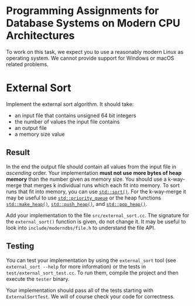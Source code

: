 # Programming Assignments for Database Systems on Modern CPU Architectures

To work on this task, we expect you to use a reasonably modern Linux as operating system.
We cannot provide support for Windows or macOS related problems.

# External Sort

Implement the external sort algorithm.
It should take:
 * an input file that contains unsigned 64 bit integers
 * the number of values the input file contains
 * an output file
 * a memory size value

## Result
In the end the output file should contain all values from the input file in *ascending* order.
Your implementation **must not use more bytes of heap memory** than the number given as memory size.
You should use a k-way-merge that merges k individual runs which each fit into memory.
To sort runs that fit into memory, you can use [`std::sort()`](https://en.cppreference.com/w/cpp/algorithm/sort).
For the k-way-merge it may be useful to use [`std::priority_queue`](https://en.cppreference.com/w/cpp/container/priority_queue) or the heap functions
[`std::make_heap()`](https://en.cppreference.com/w/cpp/algorithm/make_heap),
[`std::push_heap()`](https://en.cppreference.com/w/cpp/algorithm/push_heap), and
[`std::pop_heap()`](https://en.cppreference.com/w/cpp/algorithm/pop_heap).

Add your implementation to the file `src/external_sort.cc`.
The signature for the `external_sort()` function is given, do not change it.
It may be useful to look into `include/moderndbs/file.h` to understand the file API.

## Testing
You can test your implementation by using the `external_sort` tool (see
`external_sort --help` for more information) or the tests in
`test/external_sort_test.cc`. To run them, compile the project and then execute
the `tester` binary.

Your implementation should pass all of the tests starting with
`ExternalSortTest`. We will of course check your code for correctness.
